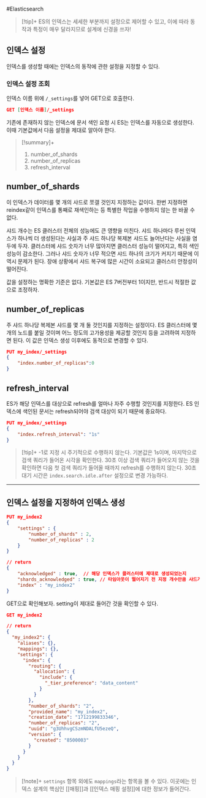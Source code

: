 #Elasticsearch 

> [!tip]+ 
> ES의 인덱스는 세세한 부분까지 설정으로 제어할 수 있고, 이에 따라 동작과 특정이 매우 달라지므로 설계에 신경을 쓰자!

## 인덱스 설정
인덱스를 생성할 때에는 인덱스의 동작에 관한 설정을 지정할 수 있다.

### 인덱스 설정 조회
인덱스 이름 위에 `/_settings`를 넣어 GET으로 호출한다.

```json
GET [인덱스 이름]/_settings
```

기존에 존재하지 않는 인덱스에 문서 색인 요청 시 ES는 인덱스를 자동으로 생성한다. 이때 기본값에서 다음 설정을 제대로 알아야 한다.

> [!summary]+ 
> 1. number_of_shards
> 2. number_of_replicas
> 3. refresh_interval


## number_of_shards
이 인덱스가 데이터를 몇 개의 샤드로 쪼갤 것인지 지정하는 값이다. 한번 지정하면 reindex같이 인덱스를 통째로 재색인하는 등 특별한 작업을 수행하지 않는 한 바꿀 수 없다.

샤드 개수는 ES 클러스터 전체의 성능에도 큰 영향을 미친다. 샤드 하나마다 루씬 인덱스가 하나씩 더 생성된다는 사실과 주 샤드 하나당 복제본 샤드도 늘어난다는 사실을 염두에 두자. 클러스터에 샤드 숫자가 너무 많아지면 클러스터 성능이 떨어지고, 특히 색인 성능이 감소한다. 그러나 샤드 숫자가 너무 적으면 샤드 하나의 크기가 커지기 때문에 이 역시 문제가 된다. 장애 상황에서 샤드 복구에 많은 시간이 소요되고 클러스터 안정성이 떨어진다.

값을 설정하는 명확한 기준은 없다. 기본값은 ES 7버전부터 1이지만, 반드시 적절한 값으로 조정하자.

## number_of_replicas
주 샤드 하나당 복제본 샤드를 몇 개 둘 것인지를 지정하는 설정이다. ES 클러스터에 몇 개의 노드를 붙일 것이며 어느 정도의 고가용성을 제공할 것인지 등을 고려하여 지정하면 된다. 이 값은 인덱스 생성 이후에도 동적으로 변경할 수 있다.

```json
PUT my_index/_settings
{
	"index.number_of_replicas":0
}
```
## refresh_interval
ES가 해당 인덱스를 대상으로 refresh를 얼마나 자주 수행할 것인지를 지정한다. ES 인덱스에 색인된 문서는 refresh되어야 검색 대상이 되기 때문에 중요하다.

```json
PUT my_index/_settings
{
	"index.refresh_interval": "1s"
}
```
> [!tip]+ 
> -1로 지정 시 주기적으로 수행하지 않는다. 기본값은 1s이며, 마지막으로 검색 쿼리가 들어온 시각을 확인한다. 30초 이상 검색 쿼리가 들어오지 않는 것을 확인하면 다음 첫 검색 쿼리가 들어올 때까지 refresh를 수행하지 않는다. 30초 대기 시간은 `index.search.idle.after` 설정으로 변경 가능하다.


---

## 인덱스 설정을 지정하여 인덱스 생성
```json
PUT my_index2
{
	"settings" : {
		"number_of_shards" : 2,
		"number_of_replicas" : 2
	}
}

// return
{
	"acknowledged" : true,  // 해당 인덱스가 클러스터에 제대로 생성되었는지
	"shards_acknowledged" : true, // 타임아웃이 떨어지기 전 지정 개수만큼 샤드가 활성화되었는지
	"index" : "my_index2"
}
```

GET으로 확인해보자. setting이 제대로 들어간 것을 확인할 수 있다.
```json
GET my_index2

// return
{
  "my_index2": {
    "aliases": {},
    "mappings": {},
    "settings": {
      "index": {
        "routing": {
          "allocation": {
            "include": {
              "_tier_preference": "data_content"
            }
          }
        },
        "number_of_shards": "2",
        "provided_name": "my_index2",
        "creation_date": "1712199833346",
        "number_of_replicas": "2",
        "uuid": "g3UhhvgCSzmNDALfU5ezeQ",
        "version": {
          "created": "8500003"
        }
      }
    }
  }
}
```

> [!note]+ 
> `settings` 항목 외에도 `mappings`라는 항목을 볼 수 있다. 이곳에는 인덱스 설계의 핵심인 [[매핑]]과 [[인덱스 매핑 설정]]에 대한 정보가 들어간다.